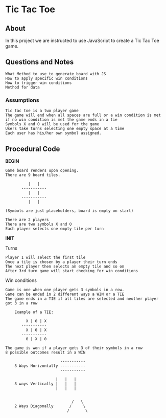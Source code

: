 # Tic Tac Toe #

## About ##

In this project we are instructed to use JavaScript to create a Tic Tac Toe game.

## Questions and Notes ##

    What Method to use to generate board with JS
    How to apply specific win conditions
    How to trigger win conditions
    Method for data

### Assumptions ###

    Tic tac toe is a two player game
    The game will end when all spaces are full or a win condition is met
    if no win condition is met the game ends in a tie
    Symbols X and O will be used for the game
    Users take turns selecting one empty space at a time
    Each user has his/her own symbol assigned.

## Procedural Code ##

**BEGIN**

    Game board renders upon opening.
    There are 9 board tiles.

              |   | 
           -----------
              |   | 
           -----------
              |   |  

    (Symbols are just placeholders, board is empty on start)

    There are 2 players
    There are two symbols X and O
    Each player selects one empty tile per turn

**INIT**

Turns

    Player 1 will select the first tile
    Once a tile is chosen by a player their turn ends
    The next player then selects an empty tile and so on
    After 3rd turn game will start checking for win conditions

Win conditions

    Game is one when one player gets 3 symbols in a row.
    Game can be ended in 2 different ways a WIN or a TIE
    The game ends in a TIE if all tiles are selected and neother player got 3 in a row

        Example of a TIE:

             X | 0 | X
           -----------
             X | 0 | X
           -----------
             0 | X | 0

    The game is won if a player gets 3 of their symbols in a row
    8 possible outcomes result in a WIN

                            -----------
        3 Ways Horizontally -----------
                            -----------

                          |   |   |
        3 ways Vertically |   |   |
                          |   |   |


                                 /   \
        2 Ways Diagonally       /     \
                               /       \

